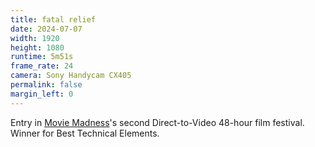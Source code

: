 ```yaml
---
title: fatal relief
date: 2024-07-07
width: 1920
height: 1080
runtime: 5m51s
frame_rate: 24
camera: Sony Handycam CX405
permalink: false
margin_left: 0
---
```


Entry in [Movie Madness](https://moviemadness.org/)'s second Direct-to-Video 48-hour film festival. Winner for Best Technical Elements.
